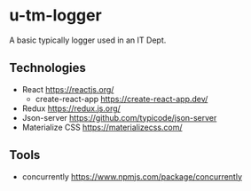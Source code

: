 # u-tm-logger
A basic typically logger used  in an IT Dept.

## Technologies
- React https://reactjs.org/
  - create-react-app https://create-react-app.dev/
- Redux https://redux.js.org/
- Json-server https://github.com/typicode/json-server
- Materialize CSS https://materializecss.com/

## Tools 
- concurrently https://www.npmjs.com/package/concurrently


